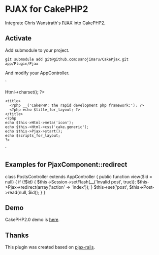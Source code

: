 # PJAX for CakePHP2

Integrate Chris Wanstrath's [PJAX](https://github.com/defunkt/jquery-pjax) into CakePHP2.

## Activate

Add submodule to your project.

`
git submodule add git@github.com:sanojimaru/CakePjax.git app/Plugin/Pjax
`

And modify  your AppController.

`
<?php
class AppController extends Controller {
  public $helpers = array('Pjax.Pjax');
  public $uses = array('Pjax.Pjax');
}
`

All links that match `$('a:not([data-remote]):not([data-behavior]):not([data-skip-pjax])')` will then use PJAX.
The PJAX container has to be marked with data-pjax-container attribute, so for example:


`
<html>
  <head>
    <?php echo $this->Html->charset(); ?>
    <title>
      <?php __('CakePHP: the rapid development php framework:'); ?>
      <?php echo $title_for_layout; ?>
    </title>
    <?php
    echo $this->Html->meta('icon');
    echo $this->Html->css('cake.generic');
    echo $this->Pjax->start();
    echo $scripts_for_layout;
    ?>
  </head>
  <body>
    <div>
      <!-- This will not be touched on PJAX updates -->
      <?php echo date(); ?>
    </div>
    <div data-pjax-container="true">
      <?php echo $content_for_layout; ?>
    </div>
  </body>
</html>
`

## Examples for PjaxComponent::redirect

class PostsController extends AppController {
  public function view($id = null) {
    if (!$id) {
      $this->Session->setFlash(__('Invalid post', true));
      $this->Pjax->redirect(array('action' => 'index'));
    }
    $this->set('post', $this->Post->read(null, $id));
  }
}

## Demo

CakePHP2.0 demo is [here](http://demo.sanojimru.com/).

## Thanks

This plugin was created based on [pjax-rails](https://github.com/rails/pjax_rails).


